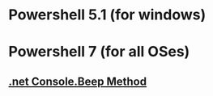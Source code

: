 # Powershell 5.1 (for windows)
# Powershell 7 (for all OSes)
## [.net Console.Beep Method](https://docs.microsoft.com/en-us/dotnet/api/system.console.beep?redirectedfrom=MSDN&view=netframework-4.8#overloads)
